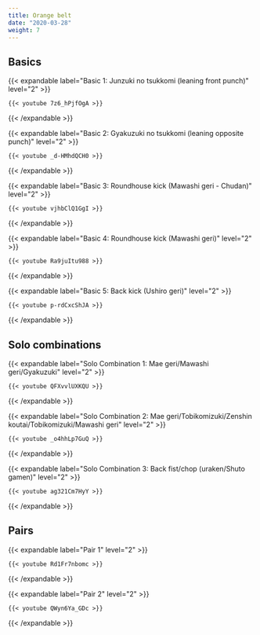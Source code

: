 ```yaml
---
title: Orange belt
date: "2020-03-28"
weight: 7
---
```


## Basics

{{< expandable label="Basic 1: Junzuki no tsukkomi (leaning front punch)" level="2" >}}

    {{< youtube 7z6_hPjfOgA >}}

{{< /expandable >}}


{{< expandable label="Basic 2: Gyakuzuki no tsukkomi (leaning opposite punch)" level="2" >}}

    {{< youtube _d-HMhdQCH0 >}}

{{< /expandable >}}


{{< expandable label="Basic 3: Roundhouse kick (Mawashi geri - Chudan)" level="2" >}}

    {{< youtube vjhbClQ1GgI >}}

{{< /expandable >}}


{{< expandable label="Basic 4: Roundhouse kick (Mawashi geri)" level="2" >}}

    {{< youtube Ra9juItu988 >}}

{{< /expandable >}}


{{< expandable label="Basic 5: Back kick (Ushiro geri)" level="2" >}}

    {{< youtube p-rdCxcShJA >}}

{{< /expandable >}}


## Solo combinations

{{< expandable label="Solo Combination 1: Mae geri/Mawashi geri/Gyakuzuki" level="2" >}}

    {{< youtube QFXvvlUXKQU >}}

{{< /expandable >}}


{{< expandable label="Solo Combination 2: Mae geri/Tobikomizuki/Zenshin koutai/Tobikomizuki/Mawashi geri" level="2" >}}

    {{< youtube _o4hhLp7GuQ >}}

{{< /expandable >}}


{{< expandable label="Solo Combination 3: Back fist/chop (uraken/Shuto gamen)" level="2" >}}

    {{< youtube ag321Cm7HyY >}}

{{< /expandable >}}

## Pairs

{{< expandable label="Pair 1" level="2" >}}

    {{< youtube Rd1Fr7nbomc >}}

{{< /expandable >}}


{{< expandable label="Pair 2" level="2" >}}

    {{< youtube QWyn6Ya_GDc >}}

{{< /expandable >}}

